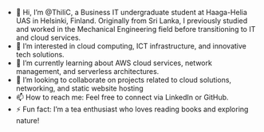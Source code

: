 - 👋 Hi, I’m @ThiliC, a Business IT undergraduate student at Haaga-Helia UAS in Helsinki, Finland. Originally from Sri Lanka, I previously studied and worked in the Mechanical Engineering field before transitioning to IT and cloud services.
- 👀 I’m interested in cloud computing, ICT infrastructure, and innovative tech solutions.
- 🌱 I’m currently learning about AWS cloud services, network management, and serverless architectures.
- 💞️ I’m looking to collaborate on projects related to cloud solutions, networking, and static website hosting
- 📫 How to reach me: Feel free to connect via LinkedIn or GitHub.
- ⚡ Fun fact: I’m a tea enthusiast who loves reading books and exploring nature!
